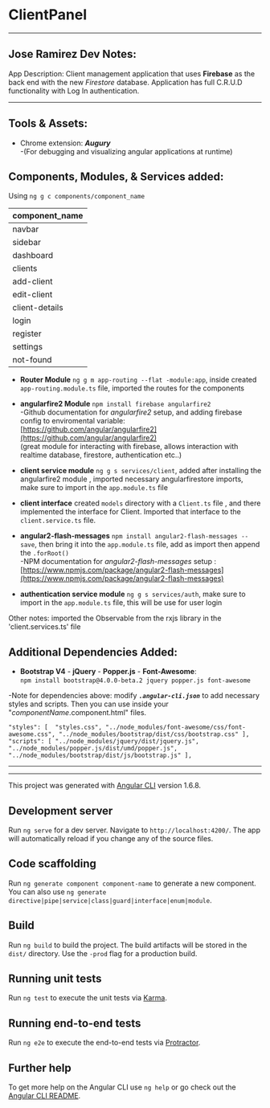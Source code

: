 # ClientPanel

---
## Jose Ramirez Dev Notes:

App Description:
Client management application that uses <strong>Firebase</strong> as the back end with the new <i>Firestore</i> database.
Application has full C.R.U.D functionality with Log In authentication. <br>

---

## Tools & Assets:

* Chrome extension: <i><strong> Augury</strong></i> <br> 
-(For debugging and visualizing angular applications at runtime) <br>

## Components, Modules, & Services added: 

Using `ng g c components/component_name` <br>

| **component_name** | 
| --- |
| navbar  		|
| sidebar 		| 
| dashboard     | 
| clients       |
| add-client 	|
| edit-client 	|
| client-details|
| login 		|
| register 		|
| settings 		|
| not-found 	|

* <strong>Router Module</strong> `ng g m app-routing --flat -module:app`, inside created `app-routing.module.ts` file, imported the routes for the components <br>

* <strong>angularfire2 Module</strong> `npm install firebase angularfire2`<br>
-Github documentation for <i>angularfire2</i> setup, and adding firebase config to enviromental variable: [https://github.com/angular/angularfire2](https://github.com/angular/angularfire2)<br>
(great module for interacting with firebase, allows interaction with realtime database, firestore, authentication etc..) <br>

* <strong>client service module</strong> `ng g s services/client`, added after installing the angularfire2 module , imported necessary angularfirestore imports, make sure to import in the `app.module.ts` file<br>

* <strong>client interface</strong> created `models` directory with a `Client.ts` file , and there implemented the interface for Client. Imported that interface to the `client.service.ts` file. <br>

* <strong>angular2-flash-messages</strong> `npm install angular2-flash-messages --save`, then bring it into the `app.module.ts` file, add as import then append the `.forRoot()`<br> 
-NPM documentation for <i>angular2-flash-messages</i> setup : [https://www.npmjs.com/package/angular2-flash-messages](https://www.npmjs.com/package/angular2-flash-messages)<br>

* <strong>authentication service module</strong> `ng g s services/auth`, make sure to import in the `app.module.ts` file, this will be use for user login<br>

Other notes: imported the Observable from the rxjs library in the 'client.services.ts' file 

## Additional Dependencies Added:

* <strong>Bootstrap V4</strong> - <strong>jQuery</strong> - <strong>Popper.js</strong> - <strong>Font-Awesome</strong>:<br> `npm install bootstrap@4.0.0-beta.2 jquery popper.js font-awesome` <br>

-Note for dependencies above: modify <i><strong>`.angular-cli.json`</strong></i> to add necessary styles and scripts. Then you can use inside your "<i>componentName</i>.component.html" files.  <br>

`"styles": [ 
        "styles.css",
        "../node_modules/font-awesome/css/font-awesome.css",
        "../node_modules/bootstrap/dist/css/bootstrap.css"
      ],
      "scripts": [
        "../node_modules/jquery/dist/jquery.js",
        "../node_modules/popper.js/dist/umd/popper.js",
        "../node_modules/bootstrap/dist/js/bootstrap.js"
      ],` 
      
---
---

This project was generated with [Angular CLI](https://github.com/angular/angular-cli) version 1.6.8.

## Development server

Run `ng serve` for a dev server. Navigate to `http://localhost:4200/`. The app will automatically reload if you change any of the source files.

## Code scaffolding

Run `ng generate component component-name` to generate a new component. You can also use `ng generate directive|pipe|service|class|guard|interface|enum|module`.

## Build

Run `ng build` to build the project. The build artifacts will be stored in the `dist/` directory. Use the `-prod` flag for a production build.

## Running unit tests

Run `ng test` to execute the unit tests via [Karma](https://karma-runner.github.io).

## Running end-to-end tests

Run `ng e2e` to execute the end-to-end tests via [Protractor](http://www.protractortest.org/).

## Further help

To get more help on the Angular CLI use `ng help` or go check out the [Angular CLI README](https://github.com/angular/angular-cli/blob/master/README.md).
